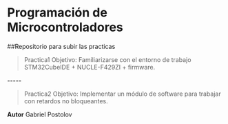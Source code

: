 # Programación de Microcontroladores

##Repositorio para subir las practicas
> Practica1
> Objetivo:
> Familiarizarse con el entorno de trabajo STM32CubeIDE + NUCLE-F429ZI + firmware. 

**-----**
> Practica2
> Objetivo:
> Implementar un módulo de software para trabajar con retardos no bloqueantes. 

**Autor** Gabriel Postolov